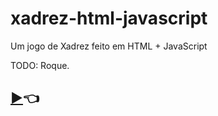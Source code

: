 # xadrez-html-javascript
 Um jogo de Xadrez feito em HTML + JavaScript

TODO: Roque.

## [▶](https://igor-da-silvarodrigues.github.io/xadrez-html-javascript/)👈
